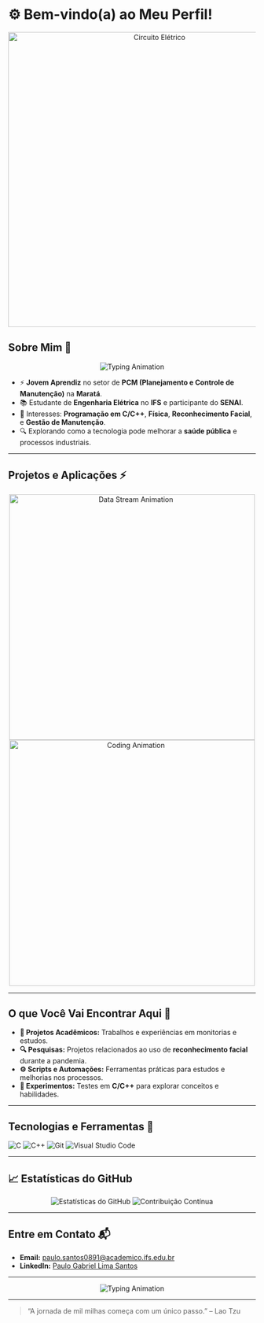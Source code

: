 # ⚙️ Bem-vindo(a) ao Meu Perfil!

<p align="center">
  <img src="https://media4.giphy.com/media/v1.Y2lkPTc5MGI3NjExNmE4MjFmN2E5MzE0YTViMGY4MjYzYWI4Njg5YjNjZjFjM2FhMDEwMCZjdD1n/M9gbBd9nbDrOTu1Mqx/giphy.gif" width="600" alt="Circuito Elétrico">
</p>

## Sobre Mim 🚀  
<p align="center">
  <img src="https://readme-typing-svg.herokuapp.com?font=Fira+Code&size=22&duration=3000&color=22A6B3&center=true&vCenter=true&lines=Engenharia+Elétrica;Sistemas+de+Controle;Automação+Industrial;Programação+em+C/C++" alt="Typing Animation">
</p>

- ⚡ **Jovem Aprendiz** no setor de **PCM (Planejamento e Controle de Manutenção)** na **Maratá**.  
- 📚 Estudante de **Engenharia Elétrica** no **IFS** e participante do **SENAI**.  
- 🧠 Interesses: **Programação em C/C++**, **Física**, **Reconhecimento Facial**, e **Gestão de Manutenção**.  
- 🔍 Explorando como a tecnologia pode melhorar a **saúde pública** e processos industriais.

---

## Projetos e Aplicações ⚡  
<p align="center">
  <img src="https://media2.giphy.com/media/3oFzmkkwfOGlzZ0gxi/giphy.gif" width="500" alt="Data Stream Animation">
  <img src="https://media3.giphy.com/media/RbDKaczqWovIugyJmW/giphy.gif" width="500" alt="Coding Animation">
</p>

---

## O que Você Vai Encontrar Aqui 📂  
- **📕 Projetos Acadêmicos:** Trabalhos e experiências em monitorias e estudos.  
- **🔍 Pesquisas:** Projetos relacionados ao uso de **reconhecimento facial** durante a pandemia.  
- **⚙️ Scripts e Automações:** Ferramentas práticas para estudos e melhorias nos processos.  
- **🔧 Experimentos:** Testes em **C/C++** para explorar conceitos e habilidades.

---

## Tecnologias e Ferramentas 🔧  
![C](https://img.shields.io/badge/-C-A8B9CC?style=for-the-badge&logo=c&logoColor=black)
![C++](https://img.shields.io/badge/-C++-00599C?style=for-the-badge&logo=cplusplus&logoColor=white)
![Git](https://img.shields.io/badge/-Git-F05032?style=for-the-badge&logo=git&logoColor=white)
![Visual Studio Code](https://img.shields.io/badge/-VSCode-007ACC?style=for-the-badge&logo=visualstudiocode&logoColor=white)

---

## 📈 Estatísticas do GitHub  
<p align="center">
  <img src="https://github-readme-stats.vercel.app/api?username=SeuUsuario&show_icons=true&theme=dracula" alt="Estatísticas do GitHub">
  <img src="https://github-readme-streak-stats.herokuapp.com/?user=SeuUsuario&theme=dracula" alt="Contribuição Contínua">
</p>

---

## Entre em Contato 📬  
- **Email:** [paulo.santos0891@academico.ifs.edu.br](mailto:paulo.santos0891@academico.ifs.edu.br)  
- **LinkedIn:** [Paulo Gabriel Lima Santos](https://www.linkedin.com/in/paulo-gabriel-lima-santos-4590a8298)  

---

<p align="center">
  <img src="https://readme-typing-svg.herokuapp.com?font=Roboto&color=%2336BCF7&size=22&center=true&vCenter=true&lines=Obrigado+pela+visita!+😊" alt="Typing Animation">
</p>

---

> “A jornada de mil milhas começa com um único passo.” – Lao Tzu




<!---
Eng-Paulo-Gabriel/Eng-Paulo-Gabriel is a ✨ special ✨ repository because its `README.md` (this file) appears on your GitHub profile.
You can click the Preview link to take a look at your changes.
--->
